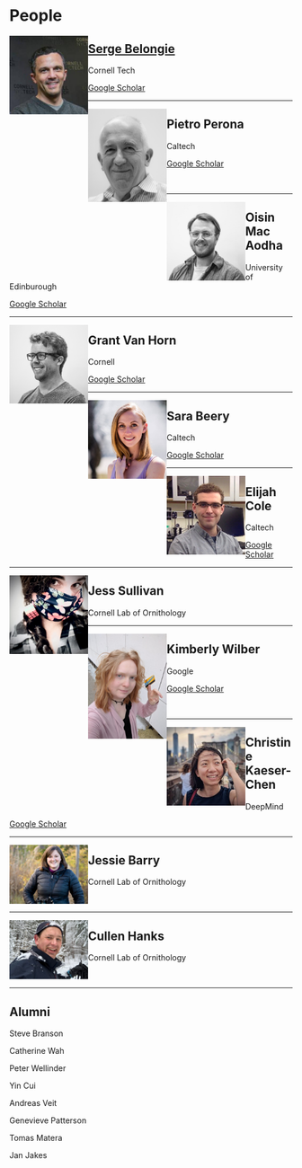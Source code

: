 # People


<img align="left" width="140" src=assets/serge.jpeg>

## [Serge Belongie](https://vision.cornell.edu/se3/people/serge-belongie/) 

Cornell Tech

[Google Scholar](https://scholar.google.com/citations?user=ORr4XJYAAAAJ&hl=en&oi=ao)

---

<img src=assets/pietro.jpeg width="140" align="left" >

## Pietro Perona  

Caltech   

[Google Scholar](https://scholar.google.com/citations?hl=en&user=j29kMCwAAAAJ)

<br>

---

<img src=assets/oisin.jpeg width="140" align="left">

## Oisin Mac Aodha

University of Edinburough

[Google Scholar](https://scholar.google.com/citations?hl=en&user=IfZBjkUAAAAJ)

---

<img src=assets/grant_bw_1.png width="140" align="left">

## Grant Van Horn

Cornell

[Google Scholar](https://scholar.google.com/citations?hl=en&user=PxYY_nsAAAAJ)

---

<img src=assets/sara.jpg width="140" align="left">

## Sara Beery

Caltech

[Google Scholar](https://scholar.google.com/citations?hl=en&user=Hbr4c10AAAAJ)

---

<img src=assets/eli.jpeg width="140" align="left">

## Elijah Cole

Caltech

[Google Scholar](https://scholar.google.com/citations?hl=en&user=-atuVWQAAAAJ)

---

<img src=assets/jess.jpeg width="140" align="left">

## Jess Sullivan

Cornell Lab of Ornithology





---

<img src=assets/kimberly.jpeg width="140" align="left">

## Kimberly Wilber

Google

[Google Scholar](https://scholar.google.com/citations?hl=en&user=OAtUvx0AAAAJ)

<br>

---

<img src=assets/christine.jpeg width="140" align="left">

## Christine Kaeser-Chen

DeepMind

[Google Scholar](https://scholar.google.com/citations?hl=en&user=D9VWpjoAAAAJ)

---

<img src=assets/jessie.jpeg width="140" align="left">

## Jessie Barry

Cornell Lab of Ornithology

<br>

---

<img src=assets/cullen.jpeg width="140" align="left">

## Cullen Hanks

Cornell Lab of Ornithology

<br>

---

## Alumni

Steve Branson

Catherine Wah

Peter Wellinder

Yin Cui

Andreas Veit

Genevieve Patterson

Tomas Matera

Jan Jakes



